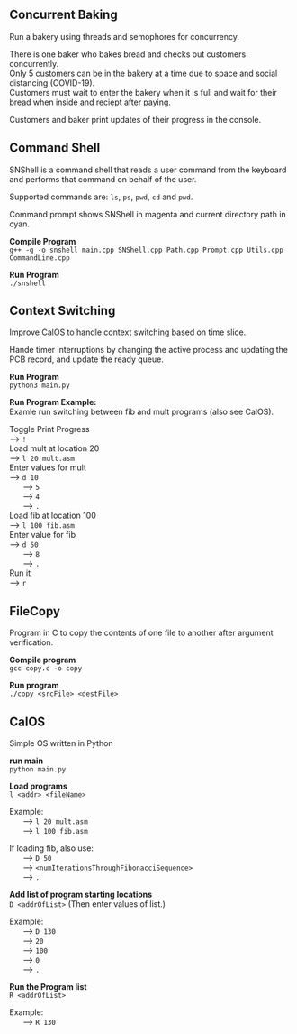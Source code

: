 ## Concurrent Baking  
Run a bakery using threads and semophores for concurrency.   
  
There is one baker who bakes bread and checks out customers concurrently.   
Only 5 customers can be in the bakery at a time due to space and social distancing (COVID-19).  
Customers must wait to enter the bakery when it is full and wait for their bread when inside and reciept after paying.
  
Customers and baker print updates of their progress in the console.   
  
## Command Shell
SNShell is a command shell that reads a user command from the keyboard and performs that command on behalf of the user.  
  
Supported commands are: `ls`, `ps`, `pwd`, `cd` and `pwd`.  

Command prompt shows SNShell in magenta and current directory path in cyan.  
  
**Compile Program**  
`g++ -g -o snshell main.cpp SNShell.cpp Path.cpp Prompt.cpp Utils.cpp CommandLine.cpp`  

**Run Program**  
`./snshell`  
  
## Context Switching  
Improve CalOS to handle context switching based on time slice.   
  
Hande timer interruptions by changing the active process and updating the PCB record, and update the ready queue.  
  
**Run Program**  
`python3 main.py`  
  
**Run Program Example:**  
Examle run switching between fib and mult programs (also see CalOS).  
  
Toggle Print Progress  
--> `!`  
Load mult at location 20  
--> `l 20 mult.asm`  
Enter values for mult  
--> `d 10`    
&nbsp;&nbsp;&nbsp;&nbsp;&nbsp; --> `5`  
&nbsp;&nbsp;&nbsp;&nbsp;&nbsp; --> `4`  
&nbsp;&nbsp;&nbsp;&nbsp;&nbsp; --> `.`  
Load fib at location 100  
--> `l 100 fib.asm`  
Enter value for fib  
--> `d 50`  
&nbsp;&nbsp;&nbsp;&nbsp;&nbsp; --> `8`  
&nbsp;&nbsp;&nbsp;&nbsp;&nbsp; --> `.`  
Run it  
--> `r`  
  
## FileCopy  
Program in C to copy the contents of one file to another after argument verification.  
  
**Compile program**  
`gcc copy.c -o copy`  
  
**Run program**  
`./copy <srcFile> <destFile>`

## CalOS
Simple OS written in Python

**run main**  
`python main.py`

**Load programs**    
`l <addr> <fileName>` 
  
Example:  
&nbsp;&nbsp;&nbsp;&nbsp;&nbsp; --> `l 20 mult.asm`  
&nbsp;&nbsp;&nbsp;&nbsp;&nbsp; --> `l 100 fib.asm`  
  
If loading fib, also use:  
 &nbsp;&nbsp;&nbsp;&nbsp;&nbsp; --> `D 50`  
 &nbsp;&nbsp;&nbsp;&nbsp;&nbsp; --> `<numIterationsThroughFibonacciSequence>`  
 &nbsp;&nbsp;&nbsp;&nbsp;&nbsp; --> `.`  
  
**Add list of program starting locations**  
`D <addrOfList>`  (Then enter values of list.)  
  
Example:  
&nbsp;&nbsp;&nbsp;&nbsp;&nbsp; --> `D 130`  
&nbsp;&nbsp;&nbsp;&nbsp;&nbsp; --> `20`  
&nbsp;&nbsp;&nbsp;&nbsp;&nbsp; --> `100`  
&nbsp;&nbsp;&nbsp;&nbsp;&nbsp; --> `0`  
&nbsp;&nbsp;&nbsp;&nbsp;&nbsp; --> `.`  

**Run the Program list**  
`R <addrOfList>`  
  
Example:  
&nbsp;&nbsp;&nbsp;&nbsp;&nbsp; --> `R 130`
